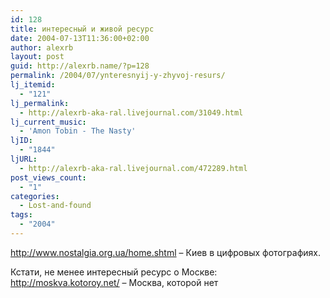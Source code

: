 ```yaml
---
id: 128
title: интересный и живой ресурс
date: 2004-07-13T11:36:00+02:00
author: alexrb
layout: post
guid: http://alexrb.name/?p=128
permalink: /2004/07/ynteresnyij-y-zhyvoj-resurs/
lj_itemid:
  - "121"
lj_permalink:
  - http://alexrb-aka-ral.livejournal.com/31049.html
lj_current_music:
  - 'Amon Tobin - The Nasty'
ljID:
  - "1844"
ljURL:
  - http://alexrb-aka-ral.livejournal.com/472289.html
post_views_count:
  - "1"
categories:
  - Lost-and-found
tags:
  - "2004"
---
```

http://www.nostalgia.org.ua/home.shtml &#8211; Киев в цифровых фотографиях.

Кстати, не менее интересный ресурс о Москве:  
http://moskva.kotoroy.net/ &#8211; Москва, которой нет
